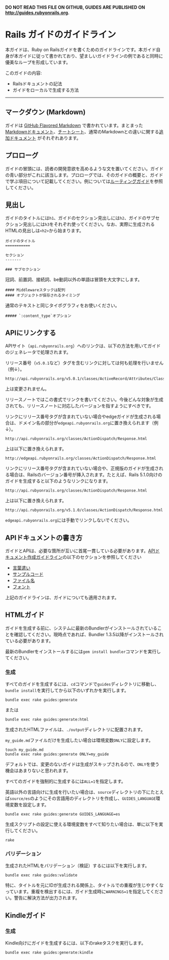 **DO NOT READ THIS FILE ON GITHUB, GUIDES ARE PUBLISHED ON http://guides.rubyonrails.org.**

Rails ガイドのガイドライン
===============================

本ガイドは、Ruby on Railsガイドを書くためのガイドラインです。本ガイド自身が本ガイドに従って書かれており、望ましいガイドラインの例であると同時に優美なループを形成しています。

このガイドの内容:

* Railsドキュメントの記法
* ガイドをローカルで生成する方法

--------------------------------------------------------------------------------

マークダウン (Markdown)
-------

ガイドは [GitHub Flavored Markdown](http://github.github.com/github-flavored-markdown/) で書かれています。まとまった[Markdownドキュメント](http://daringfireball.net/projects/markdown/syntax)、[チートシート](http://daringfireball.net/projects/markdown/basics)、通常のMarkdownとの違いに関する[追加ドキュメント](http://github.github.com/github-flavored-markdown/) がそれぞれあります。

プロローグ
--------

ガイドの冒頭には、読者の開発意欲を高めるような文を置いてください。ガイドの青い部分がこれに該当します。プロローグでは、そのガイドの概要と、ガイドで学ぶ項目について記載してください。例については[ルーティングガイド](routing.html)を参照してください。

見出し
------

ガイドのタイトルには`h1`、ガイドのセクション見出しには`h2`、ガイドのサブセクション見出しには`h3`をそれぞれ使ってください。なお、実際に生成されるHTMLの見出しは`<h2>`から始まります。

```
ガイドのタイトル
===========

セクション
-------

### サブセクション
```

冠詞、前置詞、接続詞、be動詞以外の単語は冒頭を大文字にします。

```
#### Middlewareスタックは配列
#### オブジェクトが保存されるタイミング
```

通常のテキストと同じタイポグラフィをお使いください。

```
##### `:content_type`オプション
```

APIにリンクする
------------------

APIサイト（`api.rubyonrails.org`）へのリンクは、以下の方法を用いてガイドのジェネレータで処理されます。

リリース番号（`v5.0.1`など）タグを含むリンクに対しては何も処理を行いません（例↓）。

```
http://api.rubyonrails.org/v5.0.1/classes/ActiveRecord/Attributes/ClassMethods.html
```

上は変更されません。

リリースノートではこの書式でリンクを書いてください。今後どんな対象が生成されても、リリースノートに対応したバージョンを指すようにすべきです。

リンクにリリース番号タグが含まれていない場合やedgeガイドが生成される場合は、ドメイン名の部分が`edgeapi.rubyonrails.org`に置き換えられます（例↓）。


```
http://api.rubyonrails.org/classes/ActionDispatch/Response.html
```

上は以下に置き換えられます。

```
http://edgeapi.rubyonrails.org/classes/ActionDispatch/Response.html
```

リンクにリリース番号タグが含まれていない場合や、正規版のガイドが生成される場合は、Railsのバージョン番号が挿入されます。たとえば、Rails 5.1.0向けのガイドを生成すると以下のようなリンクになります。

```
http://api.rubyonrails.org/classes/ActionDispatch/Response.html
```

上は以下に置き換えられます。

```
http://api.rubyonrails.org/v5.1.0/classes/ActionDispatch/Response.html
```

`edgeapi.rubyonrails.org`には手動でリンクしないでください。


APIドキュメントの書き方
----------------------------

ガイドとAPIは、必要な箇所が互いに首尾一貫している必要があります。[APIドキュメント作成ガイドライン](api_documentation_guidelines.html)の以下のセクションを参照してください

* [言葉遣い](api_documentation_guidelines.html#語調)
* [サンプルコード](api_documentation_guidelines.html#サンプルコード)
* [ファイル名](api_documentation_guidelines.html#ファイル名)
* [フォント](api_documentation_guidelines.html#フォント)

上記のガイドラインは、ガイドについても適用されます。

HTMLガイド
-----------

ガイドを生成する前に、システムに最新のBundlerがインストールされていることを確認してください。現時点であれば、Bundler 1.3.5以降がインストールされている必要があります。

最新のBundlerをインストールするには`gem install bundler`コマンドを実行してください。

### 生成

すべてのガイドを生成するには、`cd`コマンドで`guides`ディレクトリに移動し、`bundle install`を実行してから以下のいずれかを実行します。

```
bundle exec rake guides:generate
```

または

```
bundle exec rake guides:generate:html
```

生成されたHTMLファイルは、`./output`ディレクトリに配置されます。

`my_guide.md`ファイルだけを生成したい場合は環境変数`ONLY`に設定します。

```
touch my_guide.md
bundle exec rake guides:generate ONLY=my_guide
```

デフォルトでは、変更のないガイドは生成がスキップされるので、`ONLY`を使う機会はあまりないと思われます。

すべてのガイドを強制的に生成するには`ALL=1`を指定します。

英語以外の言語向けに生成を行いたい場合は、`source`ディレクトリの下にたとえば`source/es`のようにその言語用のディレクトリを作成し、`GUIDES_LANGUAGE`環境変数を設定します。

```
bundle exec rake guides:generate GUIDES_LANGUAGE=es
```

生成スクリプトの設定に使える環境変数をすべて知りたい場合は、単に以下を実行してください。

```
rake
```

### バリデーション

生成されたHTMLをバリデーション（検証）するには以下を実行します。

```
bundle exec rake guides:validate
```

特に、タイトルを元にIDが生成される関係上、タイトルでの重複が生じやすくなっています。重複を検出するには、ガイド生成時に`WARNINGS=1`を指定してください。警告に解決方法が出力されます。

Kindleガイド
-------------

### 生成

Kindle向けにガイドを生成するには、以下のrakeタスクを実行します。

```
bundle exec rake guides:generate:kindle
```
